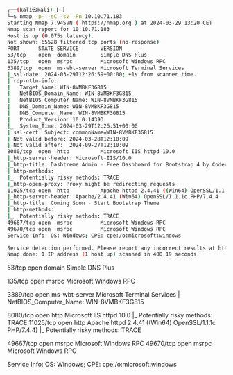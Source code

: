 
```sh
┌──(kali㉿kali)-[~]
└─$ nmap -p- -sC -sV -Pn 10.10.71.183
Starting Nmap 7.94SVN ( https://nmap.org ) at 2024-03-29 13:20 CET
Nmap scan report for 10.10.71.183
Host is up (0.075s latency).
Not shown: 65528 filtered tcp ports (no-response)
PORT      STATE SERVICE       VERSION
53/tcp    open  domain        Simple DNS Plus
135/tcp   open  msrpc         Microsoft Windows RPC
3389/tcp  open  ms-wbt-server Microsoft Terminal Services
|_ssl-date: 2024-03-29T12:26:59+00:00; +1s from scanner time.
| rdp-ntlm-info: 
|   Target_Name: WIN-8VMBKF3G815
|   NetBIOS_Domain_Name: WIN-8VMBKF3G815
|   NetBIOS_Computer_Name: WIN-8VMBKF3G815
|   DNS_Domain_Name: WIN-8VMBKF3G815
|   DNS_Computer_Name: WIN-8VMBKF3G815
|   Product_Version: 10.0.14393
|_  System_Time: 2024-03-29T12:26:51+00:00
| ssl-cert: Subject: commonName=WIN-8VMBKF3G815
| Not valid before: 2024-03-28T12:10:09
|_Not valid after:  2024-09-27T12:10:09
8080/tcp  open  http          Microsoft IIS httpd 10.0
|_http-server-header: Microsoft-IIS/10.0
|_http-title: Dashtreme Admin - Free Dashboard for Bootstrap 4 by Codervent
| http-methods: 
|_  Potentially risky methods: TRACE
|_http-open-proxy: Proxy might be redirecting requests
11025/tcp open  http          Apache httpd 2.4.41 ((Win64) OpenSSL/1.1.1c PHP/7.4.4)
|_http-server-header: Apache/2.4.41 (Win64) OpenSSL/1.1.1c PHP/7.4.4
|_http-title: Coming Soon - Start Bootstrap Theme
| http-methods: 
|_  Potentially risky methods: TRACE
49667/tcp open  msrpc         Microsoft Windows RPC
49670/tcp open  msrpc         Microsoft Windows RPC
Service Info: OS: Windows; CPE: cpe:/o:microsoft:windows

Service detection performed. Please report any incorrect results at https://nmap.org/submit/ .
Nmap done: 1 IP address (1 host up) scanned in 400.19 seconds
```

53/tcp    open  domain        Simple DNS Plus

135/tcp  open  msrpc         Microsoft Windows RPC

3389/tcp open  ms-wbt-server Microsoft Terminal Services
|   NetBIOS_Computer_Name: WIN-8VMBKF3G815

8080/tcp open  http          Microsoft IIS httpd 10.0
|_  Potentially risky methods: TRACE
11025/tcp open  http          Apache httpd 2.4.41 ((Win64) OpenSSL/1.1.1c PHP/7.4.4)
|_  Potentially risky methods: TRACE

49667/tcp open  msrpc         Microsoft Windows RPC
49670/tcp open  msrpc         Microsoft Windows RPC

Service Info: OS: Windows; CPE: cpe:/o:microsoft:windows


